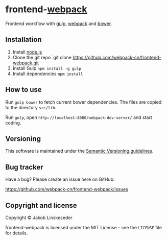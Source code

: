 frontend-[webpack](https://github.com/webpack/webpack)
=================

Frontend workflow with [gulp](https://github.com/gulpjs/gulp), [webpack](https://github.com/webpack/webpack) and [bower](https://github.com/bower/bower).


Installation
------------

1. Install [node.js](http://nodejs.org/)
2. Clone the git repo `git clone https://github.com/webpack-cn/frontend-webpack.git
3. Install Gulp `npm install -g gulp`
4. Install dependencies `npm install`


How to use
----------

Run `gulp bower` to fetch current bower dependencies. The files are copied to the directory `src/lib`.

Run `gulp`, open `http://localhost:8080/webpack-dev-server/` and start coding.


Versioning
----------

This software is maintained under the [Semantic Versioning guidelines](http://semver.org/).


Bug tracker
-----------

Have a bug? Please create an issue here on GitHub:

https://github.com/webpack-cn/frontend-webpack/issues


Copyright and license
---------------------

Copyright &copy; Jakob Linskeseder

frontend-webpack is licensed under the MIT License - see the `LICENSE` file for details.
